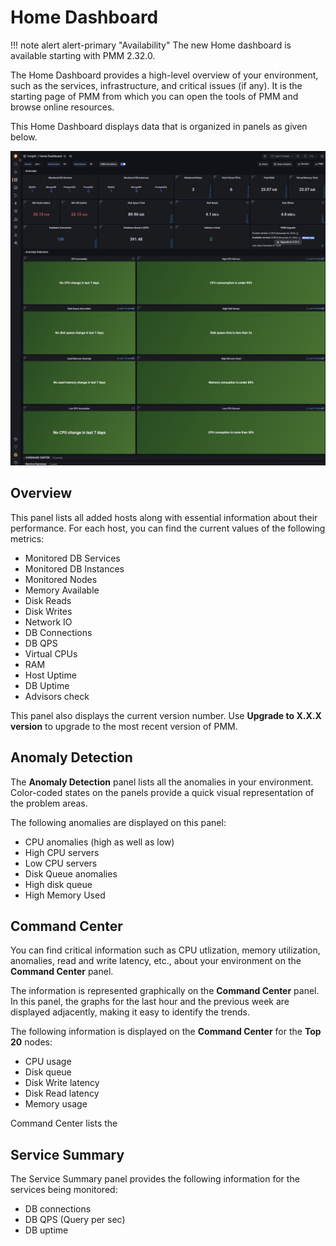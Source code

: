 # Home Dashboard

!!! note alert alert-primary "Availability"
    The new Home dashboard is available starting with PMM 2.32.0.

The Home Dashboard provides a high-level overview of your environment, such as the services, infrastructure, and critical issues (if any). It is the starting page of PMM from which you can open the tools of PMM and browse online resources.

This Home Dashboard displays data that is organized in panels as given below.


![!image](../../_images/PMM_Home_Dashboard.png)


## Overview

This panel lists all added hosts along with essential information about their performance. For each host, you can find the current values of the following metrics:


* Monitored DB Services
* Monitored DB Instances
* Monitored Nodes
* Memory Available
* Disk Reads
* Disk Writes
* Network IO
* DB Connections
* DB QPS
* Virtual CPUs
* RAM
* Host Uptime
* DB Uptime
* Advisors check

 This panel also displays the current version number. Use **Upgrade to X.X.X version** to upgrade to the most recent version of PMM.


## Anomaly Detection

The **Anomaly Detection** panel lists all the anomalies in your environment. Color-coded states on the panels provide a quick visual representation of the problem areas.

The following anomalies are displayed on this panel:

* CPU anomalies (high as well as low)
* High CPU servers
* Low CPU servers
* Disk Queue anomalies
* High disk queue
* High Memory Used


## Command Center

You can find critical information such as CPU utlization, memory utilization, anomalies, read and write latency, etc., about your environment on the **Command Center** panel. 

The information is represented graphically on the **Command Center** panel. In this panel, the graphs for the last hour and the previous week are displayed adjacently, making it easy to identify the trends.

The following information is displayed on the **Command Center** for the **Top 20** nodes:

* CPU usage
* Disk queue
* Disk Write latency
* Disk Read latency
* Memory usage

Command Center lists the 

## Service Summary

The Service Summary panel provides the following information for the services being monitored:

* DB connections
* DB QPS (Query per sec)
* DB uptime




